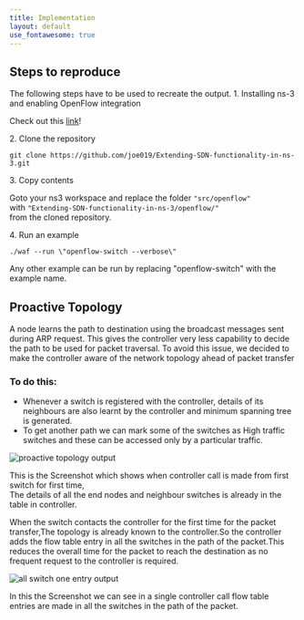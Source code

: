```yaml
---
title: Implementation
layout: default
use_fontawesome: true
---
```

<h2>Steps to reproduce</h2>
The following steps have to be used to recreate the output.
1. Installing ns-3 and enabling OpenFlow integration
<p>Check out this <a href="https://github.com/joe019/Extending-SDN-functionality-in-ns-3/wiki/5.-ns-3">link</a>!<br></p>
2. Clone the repository <br>
<p><code>git clone https://github.com/joe019/Extending-SDN-functionality-in-ns-3.git</code><br></p>
3. Copy contents <br>
<p>Goto your ns3 workspace and replace the folder <code>"src/openflow"</code><br> with <code>"Extending-SDN-functionality-in-ns-3/openflow/"</code><br> from the cloned repository.</p>
4. Run an example <br>
<p><code>./waf --run \"openflow-switch --verbose\"</code><br></p>
<p>Any other example can be run by replacing "openflow-switch" with the example name.</p>


<h2>Proactive Topology</h2>
<p> A node learns the path to destination using the broadcast messages sent during ARP
request. This gives the controller very less capability to decide the path to be used
for packet traversal. To avoid this issue, we decided to make the controller aware
of the network topology ahead of packet transfer </p>
<h3>To do this:</h3>
<ul>
<li>Whenever a switch is registered with the controller, details of its
neighbours are also learnt by the controller and minimum spanning
tree is generated.</li>
<li>To get another path we can mark some of the switches as High traffic
switches and these can be accessed only by a particular traffic.</li>
</ul>
 <div class="row content-row">
	<div class="col-12 col-sm-2"></div>
	<div class="col-12 col-sm-8">
	    <img src="{{ site.baseurl }}/images/proactive.png" alt="proactive topology output">
    <p> This is the Screenshot which shows when controller call is made from first switch for first time,<br> The details of all the end nodes and neighbour switches is already in the table in controller. </p>
	</div>
	<div class="col-12 col-sm-2"></div>
</div>
<p> When the switch contacts the controller for the first time for the packet transfer,The topology is already known to the controller.So the controller adds the flow table entry in all the switches in the path of the packet.This reduces the overall time for the packet to reach the destination as no frequent request to the controller is required.<p> 
 <div class="row content-row">
	<div class="col-12 col-sm-2"></div>
	<div class="col-12 col-sm-8">
	    <img src="{{ site.baseurl }}/images/screenshot.png" alt="all switch one entry output">
    <p> In this the Screenshot we can see in a single controller call flow table entries are made in all the switches in the path of the packet.</p>
	</div>
	<div class="col-12 col-sm-2"></div>
</div>
